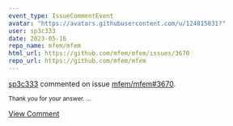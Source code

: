 ```yaml
---
event_type: IssueCommentEvent
avatar: "https://avatars.githubusercontent.com/u/124815831?"
user: sp3c333
date: 2023-05-16
repo_name: mfem/mfem
html_url: https://github.com/mfem/mfem/issues/3670
repo_url: https://github.com/mfem/mfem
---
```


<a href='https://github.com/sp3c333' target='_blank'>sp3c333</a> commented on issue <a href='https://github.com/mfem/mfem/issues/3670' target='_blank'>mfem/mfem#3670</a>.

<small>Thank you for your answer. ...</small>

<a href='https://github.com/mfem/mfem/issues/3670' target='_blank'>View Comment</a>